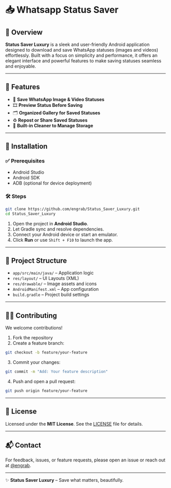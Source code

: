 # 📥 Whatsapp Status Saver 

## 🌟 Overview

**Status Saver Luxury** is a sleek and user-friendly Android application designed to download and save WhatsApp statuses (images and videos) effortlessly. Built with a focus on simplicity and performance, it offers an elegant interface and powerful features to make saving statuses seamless and enjoyable.

---

## 🚀 Features

- 📸 **Save WhatsApp Image & Video Statuses**
- 🎞 **Preview Status Before Saving**
- 🗂 **Organized Gallery for Saved Statuses**
- ♻️ **Repost or Share Saved Statuses**
- 🧼 **Built-in Cleaner to Manage Storage**

---

## 📲 Installation

### ✅ Prerequisites

- Android Studio
- Android SDK
- ADB (optional for device deployment)

### 🛠 Steps

```bash
git clone https://github.com/engrab/Status_Saver_Luxury.git
cd Status_Saver_Luxury
```

1. Open the project in **Android Studio**.
2. Let Gradle sync and resolve dependencies.
3. Connect your Android device or start an emulator.
4. Click **Run** or use `Shift + F10` to launch the app.

---

## 📁 Project Structure

- `app/src/main/java/` – Application logic
- `res/layout/` – UI Layouts (XML)
- `res/drawable/` – Image assets and icons
- `AndroidManifest.xml` – App configuration
- `build.gradle` – Project build settings

---

## 🧑‍💻 Contributing

We welcome contributions!

1. Fork the repository
2. Create a feature branch:

```bash
git checkout -b feature/your-feature
```

3. Commit your changes:

```bash
git commit -m "Add: Your feature description"
```

4. Push and open a pull request:

```bash
git push origin feature/your-feature
```

---

## 📜 License

Licensed under the **MIT License**. See the [LICENSE](LICENSE) file for details.

---

## 📬 Contact

For feedback, issues, or feature requests, please open an issue or reach out at [@engrab](https://github.com/engrab).

---

✨ **Status Saver Luxury** – Save what matters, beautifully.
